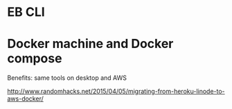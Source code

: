 # EB CLI



# Docker machine and Docker compose

Benefits: same tools on desktop and AWS

http://www.randomhacks.net/2015/04/05/migrating-from-heroku-linode-to-aws-docker/